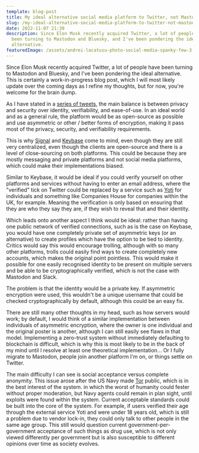 ```yaml
---
template: blog-post
title: My ideal alternative social media platform to Twitter, not Mastodon
slug: /my-ideal-alternative-social-media-platform-to-twitter-not-mastodon
date: 2022-11-07 21:39
description: Since Elon Musk recently acquired Twitter, a lot of people have
  been turning to Mastodon and Bluesky, and I've been pondering the ideal
  alternative.
featuredImage: /assets/andrei-lacatusu-photo-social-media-spanky-few-3.jpg
---
```

Since Elon Musk recently acquired Twitter, a lot of people have been turning to Mastodon and Bluesky, and I've been pondering the ideal alternative. This is certainly a work-in-progress blog post, which I will most likely update over the coming days as I refine my thoughts, but for now, you're welcome for the brain dump.

As I have stated in a [series of tweets](https://twitter.com/Sean12697/status/1588973206979121152), the main balance is between privacy and security over identity, verifiability, and ease-of-use. In an ideal world and as a general rule, the platform would be as open-source as possible and use asymmetric or other / better forms of encryption, making it pass most of the privacy, security, and verifiability requirements.

This is why [Signal](https://signal.org/en/) and [Keybase](https://keybase.io/) come to mind, even though they are still very centralized, even though the clients are open-source and there is a level of close-sourcing on both platforms. This could be because they are mostly messaging and private platforms and not social media platforms, which could make their implementations biased.

Similar to Keybase, it would be ideal if you could verify yourself on other platforms and services without having to enter an email address, where the "verified" tick on Twitter could be replaced by a service such as [Yoti](https://www.yoti.com/) for individuals and something like Companies House for companies within the UK, for example. Meaning the verification is only based on ensuring that they are who they say they are, if they wish to reveal that and their identity.

Which leads onto another aspect I think would be ideal: rather than having one public network of verified connections, such as is the case on Keybase, you would have one completely private set of asymmetric keys (or an alternative) to create profiles which have the option to be tied to identity. Critics would say this would encourage trolling, although with so many other platforms, trolls could easily find ways to create completely new accounts, which makes the original point pointless. This would make it possible for one easily recognised identity to be present on multiple servers and be able to be cryptographically verified, which is not the case with Mastodon and Slack.

The problem is that the identity would be a private key. If asymmetric encryption were used, this wouldn't be a unique username that could be checked cryptographically by default, although this could be an easy fix.

There are still many other thoughts in my head, such as how servers would work; by default, I would think of a similar implementation between individuals of asymmetric encryption, where the owner is one individual and the original poster is another, although I can still easily see flaws in that model. Implementing a zero-trust system without immediately defaulting to blockchain is difficult, which is why this is most likely to be in the back of my mind until I resolve at least one theoretical implementation... Or I fully migrate to Mastodon, people join another platform I'm on, or things settle on Twitter.

The main difficulty I can see is social acceptance versus complete anonymity. This issue arose after the US Navy made [Tor](https://www.torproject.org/about/history/) public, which is in the best interest of the system. in which the worst of humanity could fester without proper moderation, but Navy agents could remain in plan sight, until exploits were found within the system. Current acceptable standards could be built into the core of the system. For example, if users verified their age through the external service Yoti and were under 18 years old, which is still a problem due to vendor lock-in, they could only talk to other people in the same age group. This still would question current government-per-government acceptance of such things as drug use, which is not only viewed differently per government but is also susceptible to different opinions over time as society evolves.